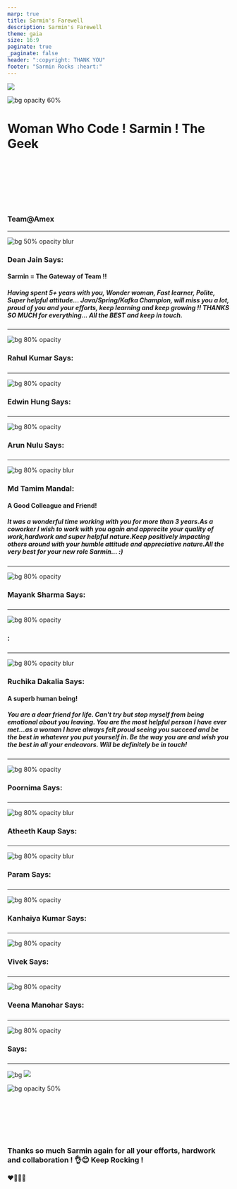 ```yaml
---
marp: true
title: Sarmin's Farewell
description: Sarmin's Farewell
theme: gaia
size: 16:9
paginate: true
_paginate: false
header: ":copyright: THANK YOU"
footer: "Sarmin Rocks :heart:"
---
```

![](#012)

![bg opacity 60%](http://img.picturequotes.com/2/542/541515/goodbye-quote-1.jpg)

# <!--fit--> Woman Who Code ! **Sarmin** ! The Geek

<br /> <br />
<br/><br/>
<br/><br/>

### Team@Amex

<!-- This is presenter note. You can write down notes through HTML comment. -->
---
![bg 50% opacity blur](https://avatars.githubusercontent.com/deanjain)

### Dean Jain Says:

#### Sarmin = The Gateway of Team !!

##### Having spent 5+ years with you, Wonder woman, Fast learner, Polite, Super helpful attitude... Java/Spring/Kafka Champion, will miss you a lot, proud of you and your efforts, keep learning and keep growing !! THANKS SO MUCH for everything... All the BEST and keep in touch.

<!-- _class: lead -->

<style scoped> { font-size:24px;}</style>
---
![bg 80% opacity ](https://cdn2.hubspot.net/hubfs/53/00-Blog_Thinkstock_Images/what-is-a-pillar-page-seo.png)

### Rahul Kumar Says:
####  
##### 

<!-- _class: lead -->
<style scoped> { font-size:24px;}</style>
---
![bg 80% opacity ](https://images.unsplash.com/photo-1499810631641-541e76d678a2?ixid=MnwxMjA3fDB8MHxwaG90by1wYWdlfHx8fGVufDB8fHx8&ixlib=rb-1.2.1&auto=format&fit=crop&w=1050&q=80)

### Edwin Hung Says:
####  
##### 
<!-- _class: lead -->
<style scoped> { font-size:24px;}</style>
---

![bg 80% opacity ](https://stickybranding.com/wp-content/uploads/2010/05/smart-dedicated-hardworking.jpg)

### Arun Nulu Says:
####  
##### 

<!-- _class: lead -->
<style scoped> { font-size:24px;}</style>
---
![bg 80% opacity blur](https://www.blueline.ca/wp-content/uploads/2019/05/8462441f2a27d8cdd8b6b8f475b97ecb.jpg)

### Md Tamim Mandal:
#### A Good Colleague and Friend! 
##### It was a wonderful time working with you for more than 3 years.As a coworker I wish to work with you again and apprecite your quality of work,hardwork and super helpful nature.Keep positively impacting others around with your humble attitude and appreciative nature.All the very best for your new role Sarmin... :)   
<!-- _class: lead -->
<style scoped> { font-size:24px;}</style>
---
![bg 80% opacity ](https://st2.depositphotos.com/1173077/9002/i/950/depositphotos_90029262-stock-photo-morning-pray-at-beautiful-landscape.jpg)

### Mayank Sharma Says:
####  
##### 
<!-- _class: lead -->
<style scoped> { font-size:24px;}</style>
---
![bg 80% opacity ](https://www.wikihow.com/images/thumb/9/96/Be-Knowledgeable-Step-1-Version-3.jpg/aid161148-v4-728px-Be-Knowledgeable-Step-1-Version-3.jpg.webp)

### :
####  
##### 
<!-- _class: lead -->
<style scoped> { font-size:24px;}</style>
---
![bg 80% opacity blur](https://www.franksonnenbergonline.com/wp-content/uploads/2021/04/image_how-to-prove-that-youre-dependable.jpg)

### Ruchika Dakalia Says:
####  A superb human being!
##### You are a dear friend for life. Can't try but stop myself from being emotional about you leaving. You are the most helpful person I have ever met...as a woman I have always felt proud seeing you succeed and be the best in whatever you put yourself in. Be the way you are and wish you the best in all your endeavors. Will be definitely be in touch!

<!-- _class: lead -->
<style scoped> { font-size:24px;}</style>
---
![bg 80% opacity ](https://assets.entrepreneur.com/content/3x2/2000/20190812184546-GettyImages-1009803562.jpeg)

### Poornima Says:
#### 
##### 
<!-- _class: lead -->
<style scoped> { font-size:24px;}</style>
---
![bg 80% opacity blur](https://www.stevenswonderblogs.com/wp-content/uploads/2018/12/discipline-300x300.jpg)

### Atheeth Kaup Says:
####  
##### 
<!-- _class: lead -->
<style scoped> { font-size:24px;}</style>
---
![bg 80% opacity blur](https://www.stevenswonderblogs.com/wp-content/uploads/2018/12/discipline-300x300.jpg)

### Param Says:
####  
##### 
<!-- _class: lead -->
<style scoped> { font-size:24px;}</style>
---
![bg 80% opacity ](http://www.selfvirtue.com/wp-content/uploads/2017/03/superhero-costumes-for-men.jpg)

### Kanhaiya Kumar Says:
####  
##### 
<!-- _class: lead -->
<style scoped> { font-size:24px;}</style>
---
![bg 80% opacity ](https://www.fght.org/wp-content/uploads/2013/01/Stronghold.jpg)

### Vivek Says:
#### 
##### 
<!-- _class: lead -->
<style scoped> { font-size:24px;}</style>
---
![bg 80% opacity ](https://miro.medium.com/max/2880/1*a911Z2_Di2fK7z7Qfg5r_A.jpeg)

### Veena Manohar Says:
#### 
##### 
<!-- _class: lead -->
<style scoped> { font-size:24px;}</style>

---
![bg 80% opacity ](https://cdp.azureedge.net/products-private/prod/b85c66d2-a7e7-45eb-b7ad-cb74fbc7d77f/e84411b3-3c44-43d0-a7be-ac7901602bfa/00000000-0000-0000-0000-000000000000/9986bbaa-ce48-4289-8b3c-ac6f0029acec/2ac41368-60ae-4b50-a7cc-ad6400fc8e20/6000000001.jpg)

### Says:
#### 
##### 
<!-- _class: lead -->
<style scoped> { font-size:24px;}</style>
---
![bg](#123)
![](#fff)

![bg opacity 50%](https://dogtrainingobedienceschool.com/pic/4526090_full-missing-work-colleagues-quotes-goodbye-quotes.jpg)

<br><br><br><br>
<br>

### Thanks so much Sarmin again for all your efforts, hardwork and collaboration ! :ok_hand::blush: Keep Rocking !

 :heart::purple_heart::green_heart::blue_heart:
